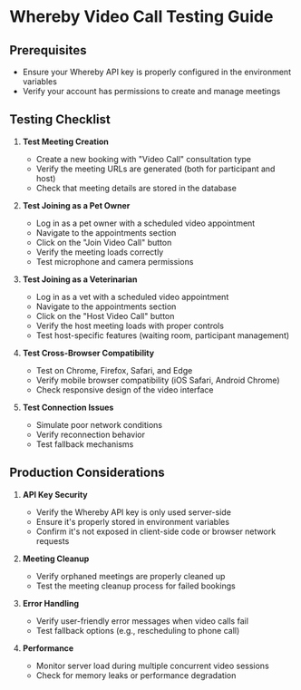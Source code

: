 # Whereby Video Call Testing Guide

## Prerequisites

- Ensure your Whereby API key is properly configured in the environment variables
- Verify your account has permissions to create and manage meetings

## Testing Checklist

1. **Test Meeting Creation**
   - Create a new booking with "Video Call" consultation type
   - Verify the meeting URLs are generated (both for participant and host)
   - Check that meeting details are stored in the database

2. **Test Joining as a Pet Owner**
   - Log in as a pet owner with a scheduled video appointment
   - Navigate to the appointments section
   - Click on the "Join Video Call" button
   - Verify the meeting loads correctly
   - Test microphone and camera permissions

3. **Test Joining as a Veterinarian**
   - Log in as a vet with a scheduled video appointment
   - Navigate to the appointments section
   - Click on the "Host Video Call" button
   - Verify the host meeting loads with proper controls
   - Test host-specific features (waiting room, participant management)

4. **Test Cross-Browser Compatibility**
   - Test on Chrome, Firefox, Safari, and Edge
   - Verify mobile browser compatibility (iOS Safari, Android Chrome)
   - Check responsive design of the video interface

5. **Test Connection Issues**
   - Simulate poor network conditions
   - Verify reconnection behavior
   - Test fallback mechanisms

## Production Considerations

1. **API Key Security**
   - Verify the Whereby API key is only used server-side
   - Ensure it's properly stored in environment variables
   - Confirm it's not exposed in client-side code or browser network requests

2. **Meeting Cleanup**
   - Verify orphaned meetings are properly cleaned up
   - Test the meeting cleanup process for failed bookings

3. **Error Handling**
   - Verify user-friendly error messages when video calls fail
   - Test fallback options (e.g., rescheduling to phone call)

4. **Performance**
   - Monitor server load during multiple concurrent video sessions
   - Check for memory leaks or performance degradation
